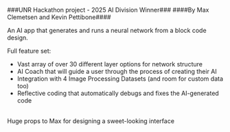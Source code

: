 ###UNR Hackathon project - 2025 AI Division Winner###
####By Max Clemetsen and Kevin Pettibone####

An AI app that generates and runs a neural network from a block code design.

Full feature set:
+ Vast array of over 30 different layer options for network structure
+ AI Coach that will guide a user through the process of creating their AI
+ Integration with 4 Image Processing Datasets (and room for custom data too)
+ Reflective coding that automatically debugs and fixes the AI-generated code
</p>
<br>
Huge props to Max for designing a sweet-looking interface
